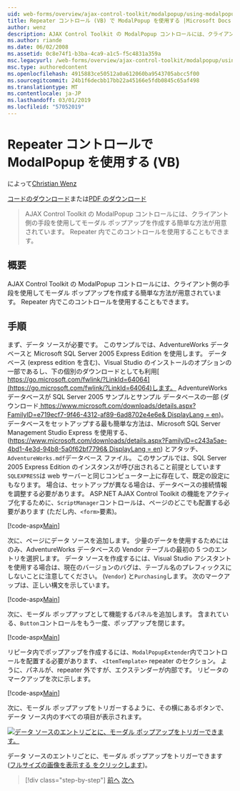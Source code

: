 ```yaml
---
uid: web-forms/overview/ajax-control-toolkit/modalpopup/using-modalpopup-with-a-repeater-control-vb
title: Repeater コントロール (VB) で ModalPopup を使用する |Microsoft Docs
author: wenz
description: AJAX Control Toolkit の ModalPopup コントロールには、クライアント側の手段を使用してモーダル ポップアップを作成する簡単な方法が用意されています。 この contr. を使用することも.
ms.author: riande
ms.date: 06/02/2008
ms.assetid: 0c8e74f1-b3ba-4ca9-a1c5-f5c4831a359a
msc.legacyurl: /web-forms/overview/ajax-control-toolkit/modalpopup/using-modalpopup-with-a-repeater-control-vb
msc.type: authoredcontent
ms.openlocfilehash: 4915883ce50512a0a612060ba9543705abcc5f00
ms.sourcegitcommit: 24b1f6decbb17bb22a45166e5fdb0845c65af498
ms.translationtype: MT
ms.contentlocale: ja-JP
ms.lasthandoff: 03/01/2019
ms.locfileid: "57052019"
---
```

<a name="using-modalpopup-with-a-repeater-control-vb"></a>Repeater コントロールで ModalPopup を使用する (VB)
====================
によって[Christian Wenz](https://github.com/wenz)

[コードのダウンロード](http://download.microsoft.com/download/2/4/0/24052038-f942-4336-905b-b60ae56f0dd5/ModalPopup2.vb.zip)または[PDF のダウンロード](http://download.microsoft.com/download/b/6/a/b6ae89ee-df69-4c87-9bfb-ad1eb2b23373/modalpopup2VB.pdf)

> AJAX Control Toolkit の ModalPopup コントロールには、クライアント側の手段を使用してモーダル ポップアップを作成する簡単な方法が用意されています。 Repeater 内でこのコントロールを使用することもできます。


## <a name="overview"></a>概要

AJAX Control Toolkit の ModalPopup コントロールには、クライアント側の手段を使用してモーダル ポップアップを作成する簡単な方法が用意されています。 Repeater 内でこのコントロールを使用することもできます。

## <a name="steps"></a>手順

まず、データ ソースが必要です。 このサンプルでは、AdventureWorks データベースと Microsoft SQL Server 2005 Express Edition を使用します。 データベース (express edition を含む)、Visual Studio のインストールのオプションの一部であるし、下の個別のダウンロードとしても利用[ https://go.microsoft.com/fwlink/?LinkId=64064](https://go.microsoft.com/fwlink/?LinkId=64064)します。 AdventureWorks データベースが SQL Server 2005 サンプルとサンプル データベースの一部 (ダウンロード[ https://www.microsoft.com/downloads/details.aspx?FamilyID=e719ecf7-9f46-4312-af89-6ad8702e4e6e&amp; DisplayLang = en](https://www.microsoft.com/downloads/details.aspx?FamilyID=e719ecf7-9f46-4312-af89-6ad8702e4e6e&amp;DisplayLang=en))。 データベースをセットアップする最も簡単な方法は、Microsoft SQL Server Management Studio Express を使用する、([https://www.microsoft.com/downloads/details.aspx?FamilyID=c243a5ae-4bd1-4e3d-94b8-5a0f62bf7796&amp; DisplayLang = en](https://www.microsoft.com/downloads/details.aspx?FamilyID=c243a5ae-4bd1-4e3d-94b8-5a0f62bf7796&amp;DisplayLang=en)) とアタッチ、`AdventureWorks.mdf`データベース ファイル。 このサンプルでは、SQL Server 2005 Express Edition のインスタンスが呼び出されること前提としています`SQLEXPRESS`は web サーバーと同じコンピューター上に存在して、既定の設定にもなります。 場合は、セットアップが異なる場合は、データベースの接続情報を調整する必要があります。 ASP.NET AJAX Control Toolkit の機能をアクティブ化するために、`ScriptManager`コントロールは、ページのどこでも配置する必要があります (ただし内、`<form>`要素)。

[!code-aspx[Main](using-modalpopup-with-a-repeater-control-vb/samples/sample1.aspx)]

次に、ページにデータ ソースを追加します。 少量のデータを使用するためにはのみ、AdventureWorks データベースの Vendor テーブルの最初の 5 つのエントリを選択します。 データ ソースを作成するには、Visual Studio アシスタントを使用する場合は、現在のバージョンのバグは、テーブル名のプレフィックスにしないことに注意してください。 (`Vendor`) と`Purchasing`します。 次のマークアップは、正しい構文を示しています。

[!code-aspx[Main](using-modalpopup-with-a-repeater-control-vb/samples/sample2.aspx)]

次に、モーダル ポップアップとして機能するパネルを追加します。 含まれている、`Button`コントロールをもう一度、ポップアップを閉じます。

[!code-aspx[Main](using-modalpopup-with-a-repeater-control-vb/samples/sample3.aspx)]

リピータ内でポップアップを作成するには、`ModalPopupExtender`内でコントロールを配置する必要があります、 `<ItemTemplate>` repeater のセクション。 ように、パネルが、repeater 外ですが、エクステンダーが内部です。 リピータのマークアップを次に示します。

[!code-aspx[Main](using-modalpopup-with-a-repeater-control-vb/samples/sample4.aspx)]

次に、モーダル ポップアップをトリガーするように、その横にあるボタンで、データ ソース内のすべての項目が表示されます。


[![データ ソースのエントリごとに、モーダル ポップアップをトリガーできます。](using-modalpopup-with-a-repeater-control-vb/_static/image2.png)](using-modalpopup-with-a-repeater-control-vb/_static/image1.png)

データ ソースのエントリごとに、モーダル ポップアップをトリガーできます ([フルサイズの画像を表示する をクリックします](using-modalpopup-with-a-repeater-control-vb/_static/image3.png))。

> [!div class="step-by-step"]
> [前へ](launching-a-modal-popup-window-from-server-code-vb.md)
> [次へ](handling-postbacks-from-a-modalpopup-vb.md)
